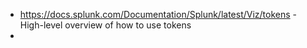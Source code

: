 - https://docs.splunk.com/Documentation/Splunk/latest/Viz/tokens - High-level overview of how to use tokens
- 